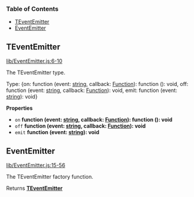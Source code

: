 <!-- Generated by documentation.js. Update this documentation by updating the source code. -->

### Table of Contents

-   [TEventEmitter](#teventemitter)
-   [EventEmitter](#eventemitter)

## TEventEmitter

[lib/EventEmitter.js:6-10](https://github.com/chirashijs/chirashi-event-emitter/blob/82fef10f9fa13a3c8a8577cf538b83cc9d8ab869/lib/EventEmitter.js#L6-L10 "Source code on GitHub")

The TEventEmitter type.

Type: {on: function (event: [string](https://developer.mozilla.org/en-US/docs/Web/JavaScript/Reference/Global_Objects/String), callback: [Function](https://developer.mozilla.org/en-US/docs/Web/JavaScript/Reference/Statements/function)): function (): void, off: function (event: [string](https://developer.mozilla.org/en-US/docs/Web/JavaScript/Reference/Global_Objects/String), callback: [Function](https://developer.mozilla.org/en-US/docs/Web/JavaScript/Reference/Statements/function)): void, emit: function (event: [string](https://developer.mozilla.org/en-US/docs/Web/JavaScript/Reference/Global_Objects/String)): void}

**Properties**

-   `on` **function (event: [string](https://developer.mozilla.org/en-US/docs/Web/JavaScript/Reference/Global_Objects/String), callback: [Function](https://developer.mozilla.org/en-US/docs/Web/JavaScript/Reference/Statements/function)): function (): void** 
-   `off` **function (event: [string](https://developer.mozilla.org/en-US/docs/Web/JavaScript/Reference/Global_Objects/String), callback: [Function](https://developer.mozilla.org/en-US/docs/Web/JavaScript/Reference/Statements/function)): void** 
-   `emit` **function (event: [string](https://developer.mozilla.org/en-US/docs/Web/JavaScript/Reference/Global_Objects/String)): void** 

## EventEmitter

[lib/EventEmitter.js:15-56](https://github.com/chirashijs/chirashi-event-emitter/blob/82fef10f9fa13a3c8a8577cf538b83cc9d8ab869/lib/EventEmitter.js#L15-L56 "Source code on GitHub")

The TEventEmitter factory function.

Returns **[TEventEmitter](#teventemitter)** 
